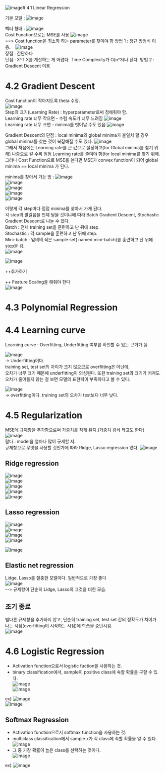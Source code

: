 ![image](https://github.com/user-attachments/assets/f254c2cd-07c6-4af7-899e-448b3ce6a806)# 4.1 Linear Regression

기본 모델 : ![image](https://github.com/user-attachments/assets/7fac37d0-04bf-4cae-8f11-29aa41d7361a)  


벡터 형태 : ![image](https://github.com/user-attachments/assets/352ad60f-1cc3-4581-a26a-a5602f2cf3a3)  
Cost Function으로는 MSE를 사용 ![image](https://github.com/user-attachments/assets/a0d0e750-6d47-483d-9f7a-659df0656033)  
==> Cost function을 최소화 하는 parameter를 찾아야 함
  방법 1 : 정규 방정식 이용.&nbsp;&nbsp;&nbsp;&nbsp;![image](https://github.com/user-attachments/assets/0d635ea7-7f7e-4c84-8cc1-505041632948)  
장점 : 간단하다  
단점 : X^T X를 계산하는 게 어렵다. Time Complexity가 O(n^3)나 된다.
  방법 2 : Gradient Descent 이용  

# 4.2 Gradient Descent

Cost function이 작아지도록 theta 수정.  
![image](https://github.com/user-attachments/assets/d0122cb8-bdd9-4fad-89d8-4b58e0ba0f08)  
Step의 크기(Learning Rate) : hyperparameter로써 정해줘야 함.  
Learning rate 너무 작으면 - 수렴 속도가 너무 느려짐  ![image](https://github.com/user-attachments/assets/fe0b7aee-3c3a-4f02-b229-05bbc052d355)  
Learning rate 너무 크면 - minima를 벗어날 수도 있음  ![image](https://github.com/user-attachments/assets/5713010a-70b8-4e20-a3fc-1411027404a6)  

Gradient Descent의 단점 : local minima와 global minima가 불일치 할 경우 global minima를 찾는 것이 복잡해질 수도 있다. 
![image](https://github.com/user-attachments/assets/66bba130-9edc-4df2-97ae-4737bfcb30ab)  
그래서 처음에는 Learning rate를 큰 값으로 설정하고(for Global minima를 찾기 위해) 나중으로 갈 수록 점점 Learning rate를 줄여야 함(for local minima를 찾기 위해.  
그러나 Cost Function으로 MSE를 쓴다면 MSE가 convex function이 되어 global minima == local minima 가 된다.  

minima를 찾아서 가는 법 : ![image](https://github.com/user-attachments/assets/8e488b3c-bcd2-4748-8914-24d56fbb9940)  
![image](https://github.com/user-attachments/assets/44a594da-10b1-4cb2-a540-2772ff14c998)  
![image](https://github.com/user-attachments/assets/8c3dcf79-e3c6-40e5-8bf5-fa5ca66b3ca5)  
![image](https://github.com/user-attachments/assets/1f978df0-9803-487c-bc42-2f89f314d390)  
![image](https://github.com/user-attachments/assets/6edf43a4-c822-4a1e-bf01-a874dd270dfc)  

이렇게 각 step마다 점점 minima를 찾아서 가게 된다.  
각 step의 발걸음을 언제 딛을 것이냐에 따라 Batch Gradient Descent, Stochastic Gradient Descent로 나눌 수 있다.  
Batch : 전체 training set을 훈련하고 난 뒤에 step.  
Stochastic : 각 sample을 훈련하고 난 뒤에 step.  
Mini-batch : 임의의 작은 sample set( named mini-batch)를 훈련하고 난 뒤에 step을 감.  
![image](https://github.com/user-attachments/assets/eabf1004-a06e-445e-beb2-28cfc44fb012)  

![image](https://github.com/user-attachments/assets/53ae6247-80ae-46dc-a977-6804a3aa2175)  


++추가하기

++ Feature Scaling을 해줘야 한다  
![image](https://github.com/user-attachments/assets/1256d3ba-9b07-4d04-b2f4-5c6ff8531701)  

# 4.3 Polynomial Regression  


# 4.4 Learning curve  
Learning curve : Overfitting, Underfitting 여부를 확인할 수 있는 근거가 됨  


![image](https://github.com/user-attachments/assets/1328981a-c339-410f-9555-43dcb8690ec9)  
-> Underfitting이다.  
training set, test set의 차이가 크지 않으므로 overfitting은 아닌데,  
오차가 너무 크기 때문에 underfitting이 의심된다. 또한 training set의 크기가 커져도 오차가 줄어들지 않는 걸 보면 모델의 표현력이 부족하다고 볼 수 있다.

![image](https://github.com/user-attachments/assets/83d8c6fe-697c-49c8-9ab9-189347c51547)  
-> overfitting이다.
training set의 오차가 test보다 너무 낮다.  

# 4.5 Regularization  
MSE에 규제항을 추가함으로써 가중치를 작게 유지.(가중치 감쇠 라고도 한다)  
![image](https://github.com/user-attachments/assets/4d030630-340e-4394-bcc6-294942429c5e)  
람다 : model을 얼마나 많이 규제할 지.  
규제항으로 무엇을 사용할 것인가에 따라 Ridge, Lasso regression 있다.
![image](https://github.com/user-attachments/assets/e6aa8c0e-8456-4309-bde9-e2a24b20b847)  
##  Ridge regression  
![image](https://github.com/user-attachments/assets/2da64275-87af-4c05-b92f-72cc7cd67d26)  
![image](https://github.com/user-attachments/assets/31795d0a-3e04-4c9d-990e-af752fd61327)  
![image](https://github.com/user-attachments/assets/95e626e7-5a2e-41c7-bedc-d41c9479c12b)  
![image](https://github.com/user-attachments/assets/9891a920-c7c3-4af9-b929-39b524bc38cc)  
![image](https://github.com/user-attachments/assets/e056f9cf-b04e-488b-89c6-3500b25c0689)  

## Lasso regression  
![image](https://github.com/user-attachments/assets/29ddcfa8-e9c4-4b13-bfe4-c5ea21b076f8)  
![image](https://github.com/user-attachments/assets/772b022f-249b-4c0b-b4ea-96fd7174ebaf)  
![image](https://github.com/user-attachments/assets/762db6dc-1f16-42ea-b17b-6733b93c1b4b)  
![image](https://github.com/user-attachments/assets/84a152cc-da1a-41c4-a183-3c296f63a862)  

![image](https://github.com/user-attachments/assets/7195a393-e0cb-4a6f-88e3-6d73f744124b)

## Elastic net regression  
Lidge, Lasso를 절충한 모델이다. 일반적으로 가장 좋다  
![image](https://github.com/user-attachments/assets/2c2012dc-4e74-4533-8d8d-8c7486bde166)  
--> 규제항이 단순히 Lidge, Lasso의 그것을 더한 모습.  

## 조기 종료  
별다른 규제항을 추가하지 않고, 단순히 training set, test set 간의 정확도가 차이가 나는 시점(overfitting이 시작하는 시점)에 학습을 중단시킴.  
![image](https://github.com/user-attachments/assets/b957eafa-28b2-4e7b-b1df-59f97b454f92)  

# 4.6 Logistic Regression  
 - Activation function으로서 logistic fuction을 사용하는 것.
 - binary classification에서, sample이 positive class에 속할 확률을 구할 수 있다.  
![image](https://github.com/user-attachments/assets/73bab3be-9f69-4ff9-b764-a127265669ba)  
![image](https://github.com/user-attachments/assets/680d03da-c46d-45ae-9118-0514d6ff18b5)

ex)  ![image](https://github.com/user-attachments/assets/49450324-5b84-4c5a-babc-b62c34c92b58)  
![image](https://github.com/user-attachments/assets/cd9d59eb-39a4-4c51-a510-3affc3d0011f)  

## Softmax Regression   
 - Activation function으로서 softmax function을 사용하는 것.  
 - multiclass classification에서 sample x가 각 class에 속할 확률을 알 수 있다.
![image](https://github.com/user-attachments/assets/b8452701-4655-47cc-99fa-65489f34863c)  
 - 그 중 가장 확률이 높은 class를 선택하는 것이다.  
![image](https://github.com/user-attachments/assets/4be92deb-87e6-4bc7-afc0-5b75d3477f41)

ex)  ![image](https://github.com/user-attachments/assets/37717b94-8902-494b-b55d-4380ec19e824)  



